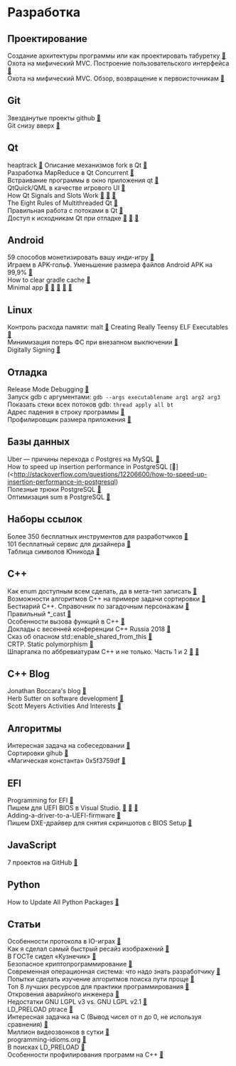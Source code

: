 # Разработка

## Проектирование
Создание архитектуры программы или как проектировать табуретку [&#128279;](https://habrahabr.ru/post/276593/) <br>
Охота на мифический MVC. Построение пользовательского интерфейса [&#128279;](https://habrahabr.ru/post/322700/) <br>
Охота на мифический MVC. Обзор, возвращение к первоисточникам [&#128279;](https://habrahabr.ru/post/321050/) <br>

## Git
Звезданутые проекты github [&#128279;](https://github.com/mehelme?tab=stars) <br>
Git снизу вверх [&#128279;](https://habrahabr.ru/company/intel/blog/344962/) <br>

## Qt
heaptrack [&#128279;](https://github.com/KDE/heaptrack)
Описание механизмов fork в Qt [&#128279;](https://www.macieira.org/blog/2012/07/forkfd-part-4-proposed-solutions/) <br>
Разработка MapReduce в Qt Concurrent  [&#128279;](https://habrahabr.ru/post/311090/) <br>
Встраивание программы в окно приложения qt  [&#128279;](https://www.linux.org.ru/forum/development/12400079) <br>
QtQuick/QML в качестве игрового UI [&#128279;](https://habrahabr.ru/post/303722/) <br>
How Qt Signals and Slots Work [&#128279;](https://woboq.com/blog/how-qt-signals-slots-work.html) [&#128279;](https://woboq.com/blog/how-qt-signals-slots-work-part2-qt5.html) [&#128279;](https://woboq.com/blog/how-qt-signals-slots-work-part3-queuedconnection.html) <br>
The Eight Rules of Multithreaded Qt [&#128279;](https://www.kdab.com/the-eight-rules-of-multithreaded-qt/) <br>
Правильная работа с потоками в Qt [&#128279;](https://habr.com/ru/post/467261/) <br>
Доступ к исходникам Qt при отладке [&#128279;](https://unix.stackexchange.com/questions/202374/how-to-debug-an-installed-qt5-library-with-gdb) [&#128279;](https://wiki.ubuntu.com/Debug%20Symbol%20Packages) [&#128279;](https://www.cyberciti.biz/faq/how-to-get-source-code-of-package-using-the-apt-command-on-debian-or-ubuntu/)<br>

## Android
59 способов монетизировать вашу инди-игру [&#128279;](https://habrahabr.ru/post/322916/) <br>
Играем в APK-гольф. Уменьшение размера файлов Android APK на 99,9% [&#128279;](https://habrahabr.ru/post/339938/) <br>
How to clear gradle cache [&#128279;](https://stackoverflow.com/questions/23025433/how-to-clear-gradle-cache) <br>
Minimal app [&#128279;](https://github.com/ajinasokan/smallest-android-app-from-scratch)
[&#128279;](https://github.com/csells/min-kotlin-android) [&#128279;](https://github.com/QuoInsight/minimal.apk)
[&#128279;](https://github.com/codepath/android_guides/wiki/Sample-Android-Apps)
[&#128279;](https://github.com/czak/minimal-android-project)

## Linux
Контроль расхода памяти:
malt [&#128279;](https://memtt.github.io/malt/index.html)
Creating Really Teensy ELF Executables [&#128279;](http://www.muppetlabs.com/~breadbox/software/tiny/teensy.html) <br>
Минимизация потерь ФС при внезапном выключении [&#128279;](https://www.linux.org.ru/forum/development/12058078) <br>
Digitally Signing [&#128279;](https://hussainaliakbar.github.io/digitally-signing-and-verification-of-debian-packages-with-dpkg-sig) <br>

## Отладка
Release Mode Debugging [&#128279;](http://accu.org/index.php/journals/1412) <br>
Запуск gdb с аргументами: `gdb --args executablename arg1 arg2 arg3` <br>
Показать стеки всех потоков gdb: `thread apply all bt` <br>
Адрес падения в строку программы [&#128279;](https://stackoverflow.com/questions/7648642/how-to-use-the-addr2line-command-in-linux) <br>
Профилировщик размера приложения [&#128279;](https://github.com/google/bloaty) <br>

## Базы данных
Uber — причины перехода с Postgres на MySQL [&#128279;](https://habrahabr.ru/company/centosadmin/blog/322624/) <br>
How to speed up insertion performance in PostgreSQL [&#128279;](<http://stackoverflow.com/questions/12206600/how-to-speed-up-insertion-performance-in-postgresql) <br>
Полезные трюки PostgreSQL [&#128279;]( https://habr.com/ru/post/280912/  ) <br>
Оптимизация sum в PostgreSQL [&#128279;]( https://habr.com/ru/post/186788/  ) <br>

## Наборы ссылок
Более 350 бесплатных инструментов для разработчиков [&#128279;](https://habrahabr.ru/company/it-grad/blog/270589/) <br>
101 бесплатный сервис для дизайнера [&#128279;](https://habrahabr.ru/company/pixli/blog/325866/) <br>
Таблица символов Юникода [&#128279;](https://unicode-table.com/ru/) <br>

## C++
Как enum доступным всем сделать, да в мета-тип записать [&#128279;](https://habrahabr.ru/post/314486/) <br>
Возможности алгоритмов C++ на примере задачи сортировки [&#128279;](http://artlang.net/article/view/10/) <br>
Бестиарий С++. Справочник по загадочным персонажам [&#128279;](https://habrahabr.ru/company/mailru/blog/341584/) <br>
Правильный *_cast [&#128279;](https://stackoverflow.com/questions/332030/when-should-static-cast-dynamic-cast-const-cast-and-reinterpret-cast-be-used) <br>
Особенности вызова функций в С++ [&#128279;](https://habr.com/post/414443/) <br>
Доклады с весенней конференции С++ Russia 2018 [&#128279;](https://habr.com/company/pvs-studio/blog/418645/) <br>
Сказ об опасном std::enable_shared_from_this [&#128279;]( https://habr.com/ru/post/471326/  ) <br>
CRTP. Static polymorphism [&#128279;]( https://habr.com/ru/post/210894/  ) <br>
Шпаргалка по аббревиатурам C++ и не только. Часть 1 и 2
[&#128279;]( https://habr.com/ru/post/470265/  ) [&#128279;]( https://habr.com/ru/post/470317/  ) <br>


## C++ Blog
Jonathan Boccara's blog [&#128279;](https://www.fluentcpp.com/) <br>
Herb Sutter on software development [&#128279;](https://herbsutter.com/) <br>
Scott Meyers Activities And Interests [&#128279;](http://scottmeyers.blogspot.com/) <br>

## Алгоритмы
Интересная задача на собеседовании [&#128279;](http://artlang.net/article/view/6/) <br>
Сортировки gihub [&#128279;](https://github.com/Morwenn/cpp-sort) <br>
«Магическая константа» 0x5f3759df [&#128279;](https://habrahabr.ru/company/infopulse/blog/336110/) <br>

## EFI
Programming for EFI [&#128279;](http://www.rodsbooks.com/efi-programming/hello.html) <br>
Пишем для UEFI BIOS в Visual Studio. [&#128279;](https://habrahabr.ru/post/338264/) [&#128279;](https://habrahabr.ru/post/338404/) [&#128279;](https://habrahabr.ru/post/338634/) <br>
Adding-a-driver-to-a-UEFI-firmware [&#128279;](https://github.com/pbatard/efifs/wiki/Adding-a-driver-to-a-UEFI-firmware) <br>
Пишем DXE-драйвер для снятия скриншотов с BIOS Setup [&#128279;](https://habrahabr.ru/post/274463/) <br>

## JavaScript
7 проектов на GitHub [&#128279;](https://proglib.io/p/7-proektov-na-github-kotorye-neobhodimy-kazhdomu-javascript-razrabotchiku-2021-07-09) <br>

## Python
How to Update All Python Packages [&#128279;](https://www.activestate.com/resources/quick-reads/how-to-update-all-python-packages/) <br>

## Статьи
Особенности протокола в IO-играх [&#128279;](https://habrahabr.ru/post/323466/) <br>
Как я сделал самый быстрый ресайз изображений [&#128279;](https://habrahabr.ru/post/321744/) <br>
В ГОСТе сидел «Кузнечик» [&#128279;](https://habrahabr.ru/post/266359/) <br>
Безопасное криптопрограммирование [&#128279;](https://habrahabr.ru/post/268113/) <br>
Современная операционная система: что надо знать разработчику [&#128279;](https://habrahabr.ru/company/oleg-bunin/blog/310848/) <br>
Попытки сделать изучение алгоритмов поиска пути проще [&#128279;](https://habrahabr.ru/post/323650/) <br>
Топ 8 лучших ресурсов для практики программирования  [&#128279;](https://habr.com/post/414009) <br>
Откровения аварийного инженера [&#128279;](https://habr.com/post/354444/) <br>
Недостатки GNU LGPL v3 vs. GNU LGPL v2.1 [&#128279;](https://softwareengineering.stackexchange.com/questions/114588/downsides-of-gnu-lgpl-v3-vs-gnu-lgpl-v2-1) <br>
LD_PRELOAD ptrace [&#128279;](http://mips42.altervista.org/ld_preload.php) <br>
Интересная задачка на С (Вывод чисел от n до 0, не используя сравнения) [&#128279;](https://habr.com/post/428343) <br>
Миллион видеозвонков в сутки [&#128279;](https://habr.com/company/oleg-bunin/blog/428217)<br>
programming-idioms.org [&#128279;](https://programming-idioms.org)<br>
В поисках LD_PRELOAD [&#128279;](https://habr.com/ru/post/479858/) <br>
Особенности профилирования программ на C++ [&#128279;](https://habr.com/ru/post/482040/) <br>

